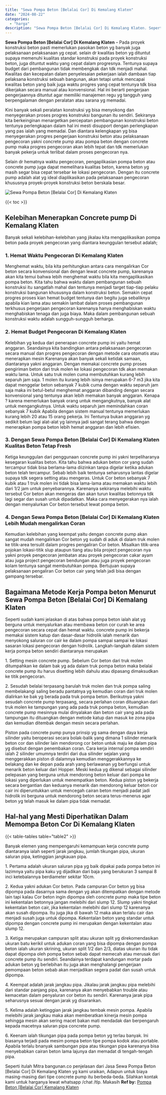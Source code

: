```yaml
---
title: "Sewa Pompa Beton [Belalai Cor] Di Kemalang Klaten"
date: "2024-08-22"
categories: 
  - "harga"
description: "Sewa Pompa Beton [Belalai Cor] Di Kemalang Klaten. Seperti itulah Mitra bangunan.co penjelasan dari Jasa Sewa Pompa Beton [Belalai Cor] Di Kemalang Klaten..."
---
```


**Sewa Pompa Beton \[Belalai Cor\] Di Kemalang Klaten** – Pada proyek konstruksi beton pasti memerlukan pasokan beton yg banyak juga pelaksanaan pelaksanaan yg cepat. selain dr kwalitas beton yg dituntut supaya memenuhi kualitas standar konstruksi pada proyek konstruksi beton, juga dituntut waktu yang cepat dalam progresnya. Tentunya supaya budget dari pembangunan tidak membengkak dan tdk menjadi mahal. Kwalitas dan kecepatan dalam penyelesaian pekerjaan ialah dambaan tiap pelaksana konstruksi sebuah bangunan, akan tetapi untuk mencapai kwalitas beton yang baik juga waktu progres yang cepat tentunya tdk bisa dikerjakan secara manual atau konvensional. Hal ini berarti pengerjaan pengerjaannya dituntut agar memiliki manajemen regu yg tangguh yang berpengalaman dengan peralatan atau sarana yg memadai.

Kini banyak sekali peralatan konstruksi yg bisa menyokong dan menyegerakan proses progres konstruksi bangunan itu sendiri. Sekiranya kita berkeinginan menargetkan percepatan pembangunan konstruksi beton tentunya perlengkapan dalam hal ini mesti disupport dengan perlengkapan yang pas ialah yang memadai. Dan diantara kelengkapan yg bisa menyegerakan progres pengerjaan konstruksi beton atau pelaksanaan pengecoran yakni concrete pump atau pompa beton dengan concrete pump maka progres pengecoran akan lebih tepat dan tdk memerlukan banyak pekerja untuk terlibat dalam proses pengecoran nya.

Selain dr hematnya waktu pengecoran, pengaplikasian pompa beton atau concrete pump juga dapat memelihara kualitas beton, karena beton yg masih segar bisa cepat tersebar ke lokasi pengecoran. Dengan itu concrete pump adalah alat yg ideal diaplikasikan pada pelaksanaan pengecoran khususnya proyek-proyek konstruksi beton berskala besar.

![Sewa Pompa Beton [Belalai Cor] Di Kemalang Klaten](/images/sewa-concrete-pump-14.png)

{{< toc >}}

## Kelebihan Menerapkan Concrete pump Di Kemalang Klaten

Banyak sekali kelebihan-kelebihan yang jikalau kita mengaplikasikan pompa beton pada proyek pengecoran yang diantara keunggulan tersebut adalah;

### 1\. Hemat Waktu Pengecoran Di Kemalang Klaten

Menghemat waktu, bila kita perhitungkan antara cara mengalirkan Cor beton secara konvensional dan dengan lewat concrete pump, karenanya akan kita temui bahwa lebih menghemat waktu bila kita mengaplikasikan pompa beton. Kita tahu bahwa waktu dalam pembangunan sebuah konstruksi itu sangatlah mahal dan tentunya menjadi target tiap-tiap pelaku konstruksi bangunan khususnya dalam konstruksi beton. Semakin cepat progres proses kian hemat budget tentunya dan begitu juga sebaliknya apabila kian lama atau semakin lambat dalam proses pembangunan terkhusus pengerjaan pengecoran karenanya hanya menghabiskan waktu menghabiskan tenaga dan juga biaya. Maka dalam pembangunan sebuah konstruksi waktu adalah sungguh-sungguh berharga.

### 2\. Hemat Budget Pengecoran Di Kemalang Klaten

Kelebihan yg kedua dari penerapan concrete pump ini yaitu hemat anggaran. Seandainya kita bandingkan antara pelaksanaan pengecoran secara manual dan progres pengecoran dengan metode cara otomatis atau menerapkan mesin Karenanya akan banyak sekali ketidak samaan, diantaranya yakni anggaran. Dengan memakai concrete pump proses pengiriman beton dari truk molen ke lokasi pengecoran tdk akan memakan waktu lama. Untuk satu truk molen cuma membutuhkan kurang lebih separuh jam saja. 1 molen itu kurang lebih isinya merupakan 6-7 m3 jika kita dapat menggelar beton sebanyak 7 kubik cuma dengan waktu separuh jam saja maka ini betul-betul menghemat anggaran dibanding dengan secara konvensional yang tentunya akan lebih memakan banyak anggaran. Kenapa ? karena memerlukan banyak orang untuk mengangkutnya, banyak alat untuk mengangkutnya. Untuk waktu separuh jam memindahkan coran sebanyak 7 kubik Apabila dengan sistem manual tentunya memerlukan kurang lebih 20 atau 15 orang pekerja. Ini Tentunya bukan anggaran yg sedikit belum lagi alat-alat yg lainnya jadi sangat terang bahwa dengan menerapkan pompa beton lebih hemat anggaran dan lebih efisien.

### 3\. Dengan Sewa Pompa Beton \[Belalai Cor\] Di Kemalang Klaten Kualitas Beton Tetap Fresh

Ketiga keunggulan dari penggunaan concrete pump ini yakni terpeliharanya kesegaran kualitas beton. Kita tahu bahwa adukan beton cor yang sudah tercampur tidak bisa berlama-lama diizinkan tanpa digelar ketika adukan beton telah tercampur. Sebab lebih baik tentunya seharusnya lantas digelar supaya tdk segera setting atau mengeras. Untuk Cor beton sebanyak 7 kubik atau 1 truk molen ini tidak bisa lama-lama atau memakan waktu lebih dari 1/2 jam untuk penyebarannya. Karenanya sekiranya melebihi waktu tersebut Cor beton akan mengeras dan akan turun kwalitas betonnya tdk lagi segar dan susah untuk dipadatkan. Maka cara menyegerakan nya ialah dengan menyalurkan Cor beton tersebut lewat pompa beton.

### 4\. Dengan Sewa Pompa Beton \[Belalai Cor\] Di Kemalang Klaten Lebih Mudah mengalirkan Coran

Kemudian kelebihan yang keempat yaitu dengan concrete pump akan sangat mudah mengalirkan Cor beton yg sudah di aduk di dalam truk molen ke titik-area tersulit dalam progres pengaliran Cor beton. Misalkan titik-area pojokan lokasi-titik slup ataupun tiang atau bila project pengecoran nya yakni proyek pengecoran jembatan atau proyek pengecoran cakar ayam atau juga project pengecoran bendungan atau juga proyek pengecoran kolam tentunya sangat membutuhkan pompa. Bertujuan supaya pelaksanaan pengaliran Cor beton cair yang telah jadi bisa dengan gampang tersebar.

## Bagaimana Metode Kerja Pompa beton Menurut Sewa Pompa Beton \[Belalai Cor\] Di Kemalang Klaten

Seperti sudah kami jelaskan di atas bahwa pompa beton ialah alat yg berguna untuk menyalurkan atau membawa beton cor curah ke area pengecoran secara cepat dan hemat waktu. concrete pump ini bekerja memakai sistem katup dan dasar-dasar hidrolik ialah menarik dan menyokong saluran cor cair ke dalam pompa sampai sampai ke lokasi sasaran lokasi pengecoran dengan hidrolik. Langkah-langkah dalam sistem kerja pompa beton sendiri diantaranya merupakan

1\. Setting mesin concrete pump. Sebelum Cor beton dari truk molen ditumpahkan ke dalam bak yg ada dalam truk pompa beton maka belalai concrete pump itu harus disetting lebih dahulu atau dipasang dimaksudkan ke titik pengecoran.

2\. Sesudah belalai terpasang barulah truk molen dan truk pompa saling membelakangi saling beradu pantatnya yg kemudian coran dari truk molen dialirkan ke bak yg berada pada truk pompa beton. Berikutnya yakni sesudah concrete pump terpasang, secara perlahan coran dituangkan dari truk molen ke tampungan yang ada pada truk pompa beton, kemudian concrete pump mesinnya mulai dinyalakan dan beton cair yang ada pada tampungan itu dituangkan dengan metode katup dan masuk ke zona pipa dan kemudian ditembak dengan mesin secara perlahan.

Piston pada concrete pump punya prinsip yg sama dengan daya kerja silinder yaitu beroperasi secara bolak-balik yang dimana 1 silinder menarik beton cor dan silinder lain mendorong cor beton untuk maju ke dalam pipa yg disebut dengan penembakan coran. Cara kerja internal pompa sendiri ialah 2 silinder umumnya terdiri dari dua silinder sejalan yang menggerakkan piston di dalamnya kemudian menggerakkannya ke belakang dan ke depan pada arah yang berlawanan yg berfungsi untuk menarik beton keluar dari Hopper. Meski kedua yg dikenal sebagai silinder pelepasan yang berguna untuk mendorong beton keluar dari pompa ke lokasi yang diperlukan untuk menempatkan beton. Kedua piston yg bekerja secara bergantian dan keduanya menarik dan mendorong keluar beton cor cair ini diperuntukkan untuk mencegah cairan beton menjadi padat jadi hidrolik ini berguna untuk mendorong beton secara terus-menerus agar beton yg telah masuk ke dalam pipa tidak memadat.

## Hal-hal yang Mesti Diperhatikan Dalam Memompa Beton Cor Di Kemalang Klaten

{{< table-tables table="table2" >}}

Banyak elemen yang mempengaruhi kemampuan kerja concrete pump diantaranya ialah seperti jarak jangkau, jumlah tikungan pipa, ukuran saluran pipa, ketinggian jangkauan pipa.

1\. Pertama adalah ukuran saluran pipa yg baik dipakai pada pompa beton ini lazimnya yaitu pipa kaku yg dijadikan dari baja yang berukuran 3 sampai 8 inci ketebalannya berdiameter sekitar 10cm.

2\. Kedua yakni adukan Cor beton. Pada campuran Cor beton yg bisa dipompa pada dasarnya sama dengan yg akan ditempatkan dengan metode lain tapi kalau Cor beton ingin dipompa oleh concrete pump maka tipe beton ini kekentalan betonnya jangan melebihi dari slump 12. Slump yakni tingkat kekentalan beton cair, jika kekentalan melebihi dari slump 12 karenanya akan susah dipompa. Itu juga jika di bawah 12 maka akan terlalu cair dan menjadi susah juga untuk dipompa. Kekentalan beton yang standar untuk dipompa dengan concrete pump ini merupakan dengan kekentalan atau slump 12.

3\. Ketiga merupakan campuran split atau ukuran split yg direkomendasikan ukuran batu kerikil untuk adukan coran yang bisa dipompa dengan pompa beton ialah ukuran skrining, ukuran split 1/2 dan 2/3, diatas ukuran itu tidak dapat dipompa oleh pompa beton sebab dapat memecah atau merusak dari concrete pump itu sendiri. Seandainya terdapat kandungan mortar pada adukan beton yg berlebihan itu juga akan menghalangi pengerjaan pemompaan beton sebab akan menjadikan segera padat dan susah untuk dipompa.

4\. Keempat adalah jarak jangkau pipa. Jikalau jarak jangkau pipa melebihi dari standar panjang pipa, karenanya akan menyebabkan trouble atau kemacetan dalam penyaluran cor beton itu sendiri. Karenanya jarak pipa seharusnya sesuai dengan jarak yg disarankan.

5\. Kelima adalah ketinggian jarak jangkau tembak mesin pompa. Apabila melebihi jarak jangkau maka akan memberatkan kinerja mesin pompa sehingga mesin akan sering macet bakan mati mendadak dan berpengaruh kepada macetnya saluran pipa concrete pump.

6\. Keenam ialah tikungan pipa pada pompa beton yg terlau banyak. Ini biasanya terjadi pada mesim pompa beton tipe pompa kodok atau portable. Apabila terlalu bnanyak sambungan pipa atau tikungan pipa karenanya bisa menyebabkan cairan beton lama lajunya dan memadat di tengah-tengah pipa.

Seperti itulah Mitra bangunan.co penjelasan dari Jasa Sewa Pompa Beton \[Belalai Cor\] Di Kemalang Klaten yg kami uraikan, Adapun untuk biaya masing-masing dari tipe concrete pump itu berbeda-beda. Silahkan kontak kami untuk harganya lewat whatsapp /chat /tlp. Makasih
**Ref by:** [Pompa Beton [Belalai Cor] Kemalang Klaten](https://id.wikipedia.org/wiki/Pompa)
